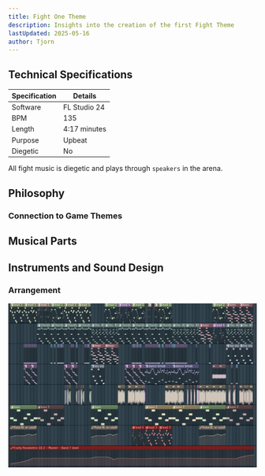 ```yaml
---
title: Fight One Theme
description: Insights into the creation of the first Fight Theme
lastUpdated: 2025-05-16
author: Tjorn
---
```


## Technical Specifications

| Specification | Details      |
| ------------- | ------------ |
| Software      | FL Studio 24 |
| BPM           | 135          |
| Length        | 4:17 minutes |
| Purpose       | Upbeat       |
| Diegetic      | No           |

All fight music is diegetic and plays through `speakers` in the arena.

## Philosophy

### Connection to Game Themes

## Musical Parts

## Instruments and Sound Design

### Arrangement

![Victory Theme](../../../../../assets/fowl-play/art/music/fight-one/arangement.png)
